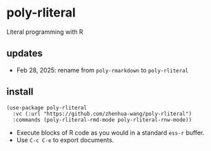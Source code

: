 # poly-rliteral
Literal programming with R

## updates

- Feb 28, 2025: rename from `poly-rmarkdown` to `poly-rliteral`

## install

```
(use-package poly-rliteral
  :vc (:url "https://github.com/zhenhua-wang/poly-rliteral")
  :commands (poly-rliteral-rmd-mode poly-rliteral-rnw-mode))
```

- Execute blocks of R code as you would in a standard `ess-r` buffer.
- Use `C-c C-e` to export documents.
